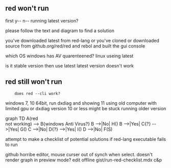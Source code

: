 ## red won't run

first y--  n--  running latest version?

please follow the text and diagram to find a solution

you've downloaded latest from red-lang
or
you've cloned or downloaded source from github.org/red/red 
 and rebol and built the gui console

  which OS
	windows has AV quarenteened?
	linux  useing latest

is it stable version  then  use latest
  latest version doesn't work

## red still won't run
		does red --cli work?

windows 7, 10 64bit,  run dxdiag and showing 11
	using old computer with limited gpu  or dxdiag version 10 or less
	might be stuck running older version

graph TD
   A(red <br>not working) --> B{windows Anti Virus?}
   B -->|No| H()
   B -->|Yes| C{?} -->|Yes| G()
   C -->|No| D{?} -->|Yes| I()
   D -->|No| F(S)
 	




attempt to make a checklist of potential solutions 
if red-lang executable fails to run

github horribe editor, mouse curser out of synch when select.
doesn't render graph in preview mode?
edit offline gist/run-red-checklist.mdx c&p
